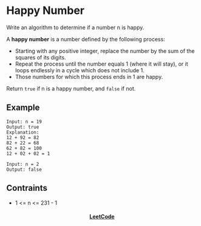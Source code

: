 # Happy Number
Write an algorithm to determine if a number n is happy.

A **happy number** is a number defined by the following process:

- Starting with any positive integer, replace the number by the sum of the squares of its digits.
- Repeat the process until the number equals 1 (where it will stay), or it loops endlessly in a cycle which does not include 1.
- Those numbers for which this process ends in 1 are happy.

Return `true` if n is a happy number, and `false` if not.

## Example
```
Input: n = 19
Output: true
Explanation:
12 + 92 = 82
82 + 22 = 68
62 + 82 = 100
12 + 02 + 02 = 1
```

```
Input: n = 2
Output: false
```

## Contraints
- 1 <= n <= 231 - 1


<div align="center">
    <h4><a href="https://leetcode.com/problems/happy-number/">LeetCode</a></h4>
</div>


